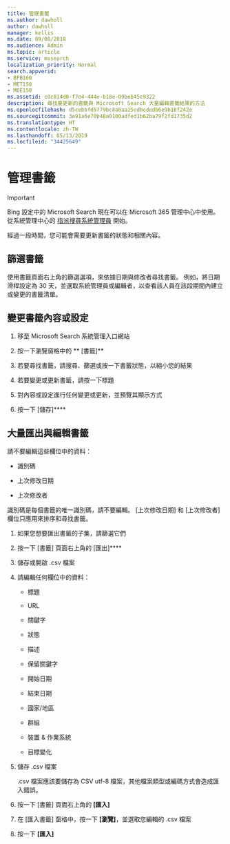 ```yaml
---
title: 管理書籤
ms.author: dawholl
author: dawholl
manager: kellis
ms.date: 09/08/2018
ms.audience: Admin
ms.topic: article
ms.service: mssearch
localization_priority: Normal
search.appverid:
- BFB160
- MET150
- MOE150
ms.assetid: c0c814d0-f7e4-444e-b18e-09beb45c9322
description: 尋找要更新的書籤與 Microsoft Search 大量編輯書籤結果的方法
ms.openlocfilehash: d5cebbfd5779bc8a6aa25cdbcdedb6e9b18f242e
ms.sourcegitcommit: 3e91a6e70b48a0100adfed1b62ba79f2fd1735d2
ms.translationtype: HT
ms.contentlocale: zh-TW
ms.lasthandoff: 05/13/2019
ms.locfileid: "34425649"
---
```

# <a name="manage-bookmarks"></a>管理書籤

> [!IMPORTANT]
> Bing 設定中的 Microsoft Search 現在可以在 Microsoft 365 管理中心中使用。 從系統管理中心的 [指派搜尋系統管理員](https://docs.microsoft.com/zh-TW/microsoftsearch/setup-microsoft-search#step-2-assign-search-admin-and-search-editor) 開始。
    
經過一段時間，您可能會需要更新書籤的狀態和相關內容。 
  
## <a name="filter-bookmarks"></a>篩選書籤

使用書籤頁面右上角的篩選選項，來依據日期與修改者尋找書籤。 例如，將日期滑桿設定為 30 天，並選取系統管理員或編輯者，以查看該人員在該段期間內建立或變更的書籤清單。
  
## <a name="change-bookmark-content-or-settings"></a>變更書籤內容或設定

1. 移至 Microsoft Search 系統管理入口網站
    
2. 按一下瀏覽窗格中的 ** [書籤]**
    
3. 若要尋找書籤，請搜尋、篩選或按一下書籤狀態，以縮小您的結果
    
4. 若要變更或更新書籤，請按一下標題
    
5. 對內容或設定進行任何變更或更新，並預覽其顯示方式 
    
6. 按一下 [儲存]****
    
## <a name="bulk-export-and-edit-bookmarks"></a>大量匯出與編輯書籤

請不要編輯這些欄位中的資料：
  
- 識別碼
    
- 上次修改日期
    
- 上次修改者
    
識別碼是每個書籤的唯一識別碼，請不要編輯。 [上次修改日期] 和 [上次修改者] 欄位只應用來排序和尋找書籤。
  
1. 如果您想要匯出書籤的子集，請篩選它們
    
2. 按一下 [書籤] 頁面右上角的 [匯出]****
    
3. 儲存或開啟 .csv 檔案
    
4. 請編輯任何欄位中的資料：
   - 標題
    
   - URL
    
   - 關鍵字
    
   - 狀態
    
   - 描述
    
   - 保留關鍵字
    
   - 開始日期
    
   - 結束日期
    
   - 國家/地區
    
   - 群組
    
   - 裝置 &amp; 作業系統
    
   - 目標變化
    
5. 儲存 .csv 檔案

    .csv 檔案應該要儲存為 CSV utf-8 檔案，其他檔案類型或編碼方式會造成匯入錯誤。
    
6. 按一下 [書籤] 頁面右上角的 **[匯入]** 
    
7. 在 [匯入書籤] 窗格中，按一下 **[瀏覽]**，並選取您編輯的 .csv 檔案 
    
8. 按一下 **[匯入]** 